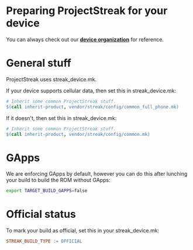 # Preparing ProjectStreak for your device

You can always check out our [**device organization**](https://github.com/ProjectStreak-Devices) for reference.

# General stuff

ProjectStreak uses streak_device.mk.

If your device supports cellular data, then set this in streak_device.mk:

```Makefile
# Inherit some common ProjectStreak stuff.
$(call inherit-product, vendor/streak/config/common_full_phone.mk)
```

If it doesn't, then set this in streak_device.mk:

```Makefile
# Inherit some common ProjectStreak stuff.
$(call inherit-product, vendor/streak/config/common.mk)
```

# GApps

We are enforcing GApps by default, however you can do this after lunching your build to build the ROM without GApps:

```bash
export TARGET_BUILD_GAPPS=false
```

# Official status

To mark your build as official, set this in your streak_device.mk:

```Makefile
STREAK_BUILD_TYPE := OFFICIAL
```
